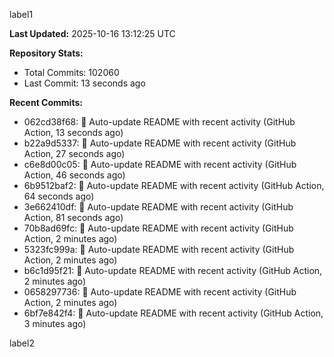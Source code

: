 
label1 
<!-- ACTIVITY_START -->
**Last Updated:** 2025-10-16 13:12:25 UTC

**Repository Stats:**
- Total Commits: 102060
- Last Commit: 13 seconds ago

**Recent Commits:**
- 062cd38f68: 🤖 Auto-update README with recent activity (GitHub Action, 13 seconds ago)
- b22a9d5337: 🤖 Auto-update README with recent activity (GitHub Action, 27 seconds ago)
- c6e8d00c05: 🤖 Auto-update README with recent activity (GitHub Action, 46 seconds ago)
- 6b9512baf2: 🤖 Auto-update README with recent activity (GitHub Action, 64 seconds ago)
- 3e662410df: 🤖 Auto-update README with recent activity (GitHub Action, 81 seconds ago)
- 70b8ad69fc: 🤖 Auto-update README with recent activity (GitHub Action, 2 minutes ago)
- 5323fc999a: 🤖 Auto-update README with recent activity (GitHub Action, 2 minutes ago)
- b6c1d95f21: 🤖 Auto-update README with recent activity (GitHub Action, 2 minutes ago)
- 0658297736: 🤖 Auto-update README with recent activity (GitHub Action, 2 minutes ago)
- 6bf7e842f4: 🤖 Auto-update README with recent activity (GitHub Action, 3 minutes ago)
<!-- ACTIVITY_END -->

label2
